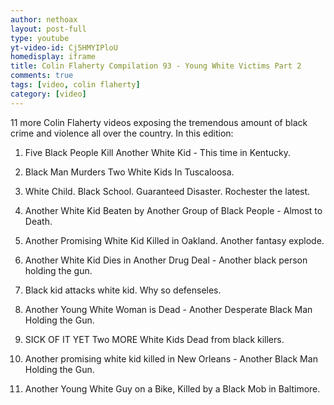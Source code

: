 ```yaml
---
author: nethoax
layout: post-full
type: youtube
yt-video-id: Cj5HMYIPloU
homedisplay: iframe
title: Colin Flaherty Compilation 93 - Young White Victims Part 2
comments: true
tags: [video, colin flaherty]
category: [video]
---
```


11 more Colin Flaherty videos exposing the tremendous amount of black crime and violence all over the country. In this edition:

1. Five Black People Kill Another White Kid - This time in Kentucky.

2. Black Man Murders Two White Kids In Tuscaloosa.

3. White Child. Black School. Guaranteed Disaster. Rochester the latest.

4. Another White Kid Beaten by Another Group of Black People - Almost to Death.

5. Another Promising White Kid Killed in Oakland. Another fantasy explode.

6. Another White Kid Dies in Another Drug Deal - Another black person holding the gun.

7. Black kid attacks white kid. Why so defenseles.

8. Another Young White Woman is Dead - Another Desperate Black Man Holding the Gun.

9. SICK OF IT YET Two MORE White Kids Dead from black killers.

10. Another promising white kid killed in New Orleans - Another Black Man Holding the Gun.

11. Another Young White Guy on a Bike, Killed by a Black Mob in Baltimore.

